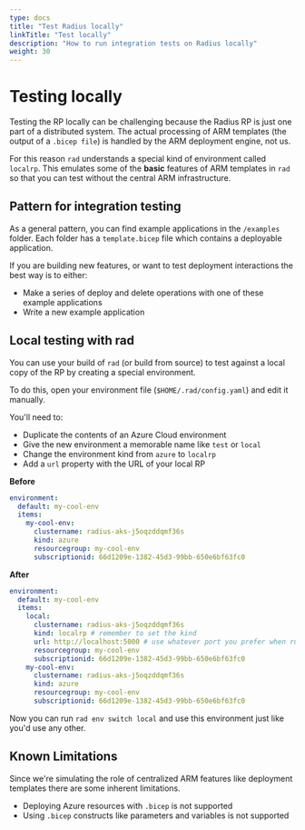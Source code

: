 ```yaml
---
type: docs
title: "Test Radius locally"
linkTitle: "Test locally"
description: "How to run integration tests on Radius locally"
weight: 30
---
```


# Testing locally

Testing the RP locally can be challenging because the Radius RP is just one part of a distributed system. The actual processing of ARM templates (the output of a `.bicep file`) is handled by the ARM deployment engine, not us.

For this reason `rad` understands a special kind of environment called `localrp`. This emulates some of the **basic** features of ARM templates in `rad` so that you can test without the central ARM infrastructure.

## Pattern for integration testing

As a general pattern, you can find example applications in the `/examples` folder. Each folder has a `template.bicep` file which contains a deployable application.

If you are building new features, or want to test deployment interactions the best way is to either:

- Make a series of deploy and delete operations with one of these example applications
- Write a new example application

## Local testing with rad

You can use your build of `rad` (or build from source) to test against a local copy of the RP by creating a special environment.

To do this, open your environment file (`$HOME/.rad/config.yaml`) and edit it manually. 

You'll need to:

- Duplicate the contents of an Azure Cloud environment
- Give the new environment a memorable name like `test` or `local`
- Change the environment kind from `azure` to `localrp`
- Add a `url` property with the URL of your local RP

**Before**

```yaml
environment:
  default: my-cool-env
  items:
    my-cool-env:
      clustername: radius-aks-j5oqzddqmf36s
      kind: azure
      resourcegroup: my-cool-env
      subscriptionid: 66d1209e-1382-45d3-99bb-650e6bf63fc0
```

**After**

```yaml
environment:
  default: my-cool-env
  items:
    local:
      clustername: radius-aks-j5oqzddqmf36s
      kind: localrp # remember to set the kind
      url: http://localhost:5000 # use whatever port you prefer when running the RP locally
      resourcegroup: my-cool-env
      subscriptionid: 66d1209e-1382-45d3-99bb-650e6bf63fc0
    my-cool-env:
      clustername: radius-aks-j5oqzddqmf36s
      kind: azure
      resourcegroup: my-cool-env
      subscriptionid: 66d1209e-1382-45d3-99bb-650e6bf63fc0
```

Now you can run `rad env switch local` and use this environment just like you'd use any other.

## Known Limitations

Since we're simulating the role of centralized ARM features like deployment templates there are some inherent limitations.

- Deploying Azure resources with `.bicep` is not supported
- Using `.bicep` constructs like parameters and variables is not supported